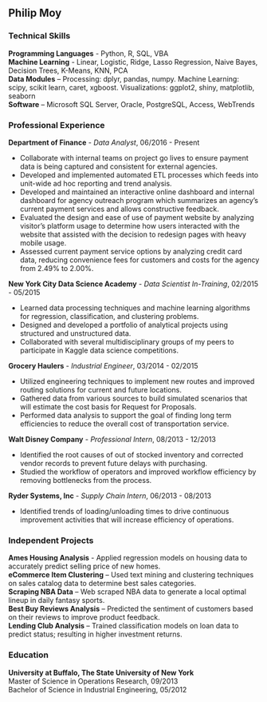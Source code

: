 ## Philip Moy

### Technical Skills
**Programming Languages** - Python, R, SQL, VBA  
**Machine Learning** - Linear, Logistic, Ridge, Lasso Regression, Naive Bayes, Decision Trees, K-Means, KNN, PCA  
**Data Modules** – Processing: dplyr, pandas, numpy. Machine Learning: scipy, scikit learn, caret, xgboost. Visualizations: ggplot2, shiny, matplotlib, seaborn  
**Software** – Microsoft SQL Server, Oracle, PostgreSQL, Access, WebTrends

### Professional Experience
**Department of Finance** - *Data Analyst*, 06/2016 - Present


* Collaborate with internal teams on project go lives to ensure payment data is being captured and consistent for external agencies.
* Developed and implemented automated ETL processes which feeds into unit-wide ad hoc reporting and trend analysis.
* Developed and maintained an interactive online dashboard and internal dashboard for agency outreach program which summarizes an agency’s current payment services and allows constructive feedback.
* Evaluated the design and ease of use of payment website by analyzing visitor’s platform usage to determine how users interacted with the website that assisted with the decision to redesign pages with heavy mobile usage.
* Assessed current payment service options by analyzing credit card data, reducing convenience fees for customers and costs for the agency from 2.49% to 2.00%.

**New York City Data Science Academy** - *Data Scientist In-Training*, 02/2015 - 05/2015 


* Learned data processing techniques and machine learning algorithms for regression, classification, and clustering problems.
* Designed and developed a portfolio of analytical projects using structured and unstructured data.
* Collaborated with several multidisciplinary groups of my peers to participate in Kaggle data science competitions.

**Grocery Haulers** - *Industrial Engineer*, 03/2014 - 02/2015


* Utilized engineering techniques to implement new routes and improved routing solutions for current and future locations.
* Gathered data from various sources to build simulated scenarios that will estimate the cost basis for Request for Proposals.
* Performed data analysis to support the goal of finding long term efficiencies to reduce the overall cost of transportation service.

**Walt Disney Company** - *Professional Intern*, 08/2013 - 12/2013


* Identified the root causes of out of stocked inventory and corrected vendor records to prevent future delays with purchasing.
* Studied the workflow of operators and improved workflow efficiency by removing bottlenecks from the process.

**Ryder Systems, Inc** - *Supply Chain Intern*, 06/2013 - 08/2013


* Identified trends of loading/unloading times to drive continuous improvement activities that will increase efficiency of operations.

### Independent Projects
**Ames Housing Analysis** - Applied regression models on housing data to accurately predict selling price of new homes.  
**eCommerce Item Clustering** – Used text mining and clustering techniques on sales catalog data to determine best sales categories.  
**Scraping NBA Data** – Web scraped NBA data to generate a local optimal lineup in daily fantasy sports.  
**Best Buy Reviews Analysis** – Predicted the sentiment of customers based on their reviews to improve product feedback.  
**Lending Club Analysis** – Trained classification models on loan data to predict status; resulting in higher investment returns.  

### Education
**University at Buffalo, The State University of New York**  
Master of Science in Operations Research, 09/2013  
Bachelor of Science in Industrial Engineering, 05/2012  
